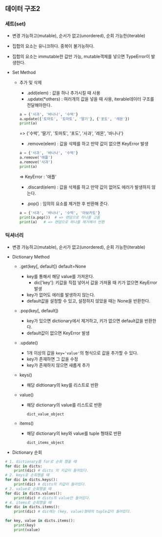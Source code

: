 ## 데이터 구조2

### 세트(set)

* 변경 가능하고(mutable), 순서가 없고(unordered), 순회 가능한(iterable)

* 집합의 요소는 유니크하다. 중복이 불가능하다.

* 집합의 요소는 immutable한 값만 가능, mutable객체를 넣으면 TypeError이 발생한다.

* Set Method

  * 추가 및 삭제

    * .add(elem) : 값을 하나 추가시킬 때 사용
    * .update(*others) : 여러개의 값을 넣을 때 사용, iterable데이터 구조를 전달해야한다.

    ```python
    a = {'사과', '바나나', '수박'}
    a.update({'토마토', '토마토', '딸기'}, {'포도', '레몬'})
    print(a)
    ```

    => {'수박', '딸기', '토마토', '포도', '사과', '레몬', '바나나'}

    * .remove(elem) : 값을 삭제를 하고 만약 값이 없으면 KeyError 발생

    ```python
    a = {'사과', '바나나', '수박'}
    a.remove('애플')
    a.remove('사과')
    print(a)
    ```

    => KeyError : '애플'

    * .discard(elem) : 값을 삭제를 하고 만약 값이 없어도 에러가 발생하지 않는다.

    * .pop() : 임의의 요소를 제거한 후 반환해 준다.

    ```python
    a = {'사과', '바나나', '수박', '아보카도'}
    print(a.pop())  # => 랜덤으로 하나를 고름
    print(a)   # => 랜덤으로 하나를 제거해서 반환
    ```



### 딕셔너리

* 변경 가능하고(mutable), 순서가 없고(unordered), 순회 가능한(iterable)

* Dictionary Method

  * .get(key[, default]) default=None

    * key를 통해서 해당 value를 가져온다.
      * dic['key']: 키값을 직접 넣어서 값을 가져올 때 키가 없으면 KeyError 발생
    * key가 없어도 에러를 발생하지 않는다.
    * default값을 설정할 수 있고, 설정하지 않았을 때는 None을 반환한다.

  * .pop(key[, default])

    * key가 있으면 dictionary에서 제거하고, 키가 없으면 default값을 반환한다.
    * default값이 없으면 KeyError 발생

  * .update()

    * 1개 이상의 값을 `key='value'`의 형식으로 값을 추가할 수 있다.
    * key가 존재하면 그 값을 수정
    * key가 존재하지 않으면 새롭게 추가

  * keys()

    * 해당 didtionary의 key를 리스트로 반환

  * value()

    * 해당 dictionary의 value를 리스트로 반환

      `dict_value_object`

  * items()

    * 해당 dictionary의 key와 value를 tuple 형태로 반환

      `dict_items_object`

* Dictionary 순회

```python
# 1. dictionary를 for로 순회 했을 때
for dic in dicts:
    print(dic) # dicts 의 키값이 들어있다.
# 2. keys로 순회했을 때
for dic in dicts.keys():
    print(dic) # dists의 키값이 들어있다.
# 3. value로 순회했을 때
for dic in dicts.values():
    print(dic) # dists의 value만 들어있다.
# 4. items로 순회했을 때
for dic in dicts.items():
    print(dic) # dic에는 (key, value)형태의 tuple값이 들어있다.
    
for key, value in dicts.items():
    print(key)
    print(value)
```



